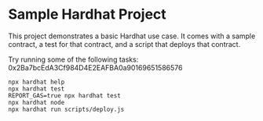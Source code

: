 # Sample Hardhat Project

This project demonstrates a basic Hardhat use case. It comes with a sample contract, a test for that contract, and a script that deploys that contract.

Try running some of the following tasks:
0x2Ba7bcEdA3Cf984D4E2EAFBA0a90169651586576
```shell
npx hardhat help
npx hardhat test
REPORT_GAS=true npx hardhat test
npx hardhat node
npx hardhat run scripts/deploy.js
```

